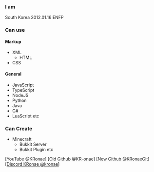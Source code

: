 ### I am
South Korea 2012.01.16 ENFP

### Can use
#### Markup
- XML
  - HTML
- CSS
#### General
- JavaScript
- TypeScript
- NodeJS
- Python
- Java
- C#
- LuaScript
etc

### Can Create
- Minecraft
  - Bukkit Server
  - Bukkit Plugin
etc

\[[YouTube @KRonae](https://youtube.com/@KRonae)\]
\[[Old Github @KR-onae](https://github.com/KR-onae)\]
\[[New Github @KRonaeGit](https://github.com/KRonaeGit)\]
\[[Discord KRonae @kronae](discord.com)\]

